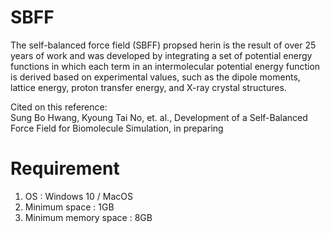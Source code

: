 # SBFF
The self-balanced force field (SBFF) propsed herin is the result of over 25 years of work and was developed by integrating 
a set of potential energy functions in which each term in an intermolecular potential energy function is derived based on 
experimental values, such as the dipole moments, lattice energy, proton transfer energy, and X-ray crystal structures.

Cited on this reference:</br>
Sung Bo Hwang, Kyoung Tai No, et. al., Development of a Self-Balanced Force Field for Biomolecule Simulation, in preparing

# Requirement
1. OS : Windows 10 / MacOS
2. Minimum space : 1GB
3. Minimum memory space : 8GB
